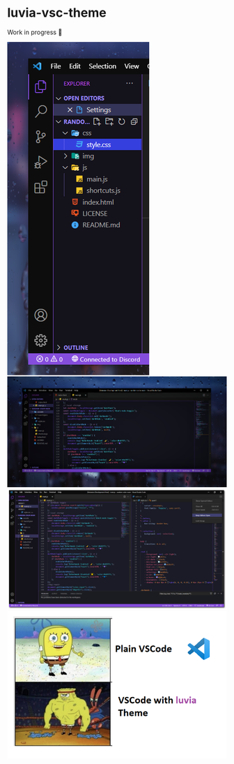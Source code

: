 # luvia-vsc-theme
Work in progress 💜

![prev](https://raw.githubusercontent.com/maciekkoks/luvia-vsc-theme/main/Static/preview.png)
![rain](https://raw.githubusercontent.com/maciekkoks/luvia-vsc-theme/main/Static/rain-after.png)
![full-window](https://raw.githubusercontent.com/maciekkoks/luvia-vsc-theme/main/Static/full-window-shadow.png)
![meme](https://github.com/maciekkoks/luvia-vsc-theme/blob/main/Static/gigafunny.png)
